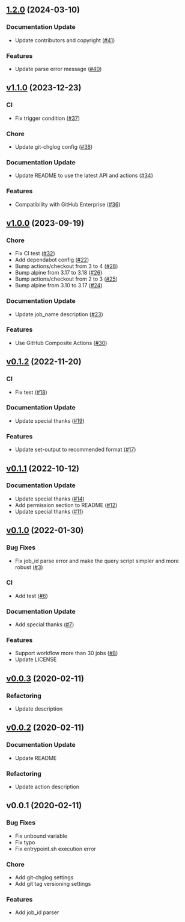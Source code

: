 
<a name="1.2.0"></a>
## [1.2.0](https://github.com/Tiryoh/gha-jobid-action/compare/v1.1.0...1.2.0) (2024-03-10)

### Documentation Update

* Update contributors and copyright ([#41](https://github.com/Tiryoh/gha-jobid-action/issues/41))

### Features

* Update parse error message ([#40](https://github.com/Tiryoh/gha-jobid-action/issues/40))


<a name="v1.1.0"></a>
## [v1.1.0](https://github.com/Tiryoh/gha-jobid-action/compare/v1.0.0...v1.1.0) (2023-12-23)

### CI

* Fix trigger condition ([#37](https://github.com/Tiryoh/gha-jobid-action/issues/37))

### Chore

* Update git-chglog config ([#38](https://github.com/Tiryoh/gha-jobid-action/issues/38))

### Documentation Update

* Update README to use the latest API and actions ([#34](https://github.com/Tiryoh/gha-jobid-action/issues/34))

### Features

* Compatibility with GitHub Enterprise ([#36](https://github.com/Tiryoh/gha-jobid-action/issues/36))


<a name="v1.0.0"></a>
## [v1.0.0](https://github.com/Tiryoh/gha-jobid-action/compare/v0.1.2...v1.0.0) (2023-09-19)

### Chore

* Fix CI test ([#32](https://github.com/Tiryoh/gha-jobid-action/issues/32))
* Add dependabot config ([#22](https://github.com/Tiryoh/gha-jobid-action/issues/22))
* Bump actions/checkout from 3 to 4 ([#28](https://github.com/Tiryoh/gha-jobid-action/issues/28))
* Bump alpine from 3.17 to 3.18 ([#26](https://github.com/Tiryoh/gha-jobid-action/issues/26))
* Bump actions/checkout from 2 to 3 ([#25](https://github.com/Tiryoh/gha-jobid-action/issues/25))
* Bump alpine from 3.10 to 3.17 ([#24](https://github.com/Tiryoh/gha-jobid-action/issues/24))

### Documentation Update

* Update job_name description ([#23](https://github.com/Tiryoh/gha-jobid-action/issues/23))

### Features

* Use GitHub Composite Actions ([#30](https://github.com/Tiryoh/gha-jobid-action/issues/30))


<a name="v0.1.2"></a>
## [v0.1.2](https://github.com/Tiryoh/gha-jobid-action/compare/v0.1.1...v0.1.2) (2022-11-20)

### CI

* Fix test ([#18](https://github.com/Tiryoh/gha-jobid-action/issues/18))

### Documentation Update

* Update special thanks ([#19](https://github.com/Tiryoh/gha-jobid-action/issues/19))

### Features

* Update set-output to recommended format ([#17](https://github.com/Tiryoh/gha-jobid-action/issues/17))


<a name="v0.1.1"></a>
## [v0.1.1](https://github.com/Tiryoh/gha-jobid-action/compare/v0.1.0...v0.1.1) (2022-10-12)

### Documentation Update

* Update special thanks ([#14](https://github.com/Tiryoh/gha-jobid-action/issues/14))
* Add permission section to README ([#12](https://github.com/Tiryoh/gha-jobid-action/issues/12))
* Update special thanks ([#11](https://github.com/Tiryoh/gha-jobid-action/issues/11))


<a name="v0.1.0"></a>
## [v0.1.0](https://github.com/Tiryoh/gha-jobid-action/compare/v0.0.3...v0.1.0) (2022-01-30)

### Bug Fixes

* Fix job_id parse error and make the query script simpler and more robust ([#3](https://github.com/Tiryoh/gha-jobid-action/issues/3))

### CI

* Add test ([#6](https://github.com/Tiryoh/gha-jobid-action/issues/6))

### Documentation Update

* Add special thanks ([#7](https://github.com/Tiryoh/gha-jobid-action/issues/7))

### Features

* Support workflow more than 30 jobs ([#8](https://github.com/Tiryoh/gha-jobid-action/issues/8))
* Update LICENSE


<a name="v0.0.3"></a>
## [v0.0.3](https://github.com/Tiryoh/gha-jobid-action/compare/v0.0.2...v0.0.3) (2020-02-11)

### Refactoring

* Update description


<a name="v0.0.2"></a>
## [v0.0.2](https://github.com/Tiryoh/gha-jobid-action/compare/v0.0.1...v0.0.2) (2020-02-11)

### Documentation Update

* Update README

### Refactoring

* Update action description


<a name="v0.0.1"></a>
## v0.0.1 (2020-02-11)

### Bug Fixes

* Fix unbound variable
* Fix typo
* Fix entrypoint.sh execution error

### Chore

* Add git-chglog settings
* Add git tag versioning settings

### Features

* Add job_id parser

